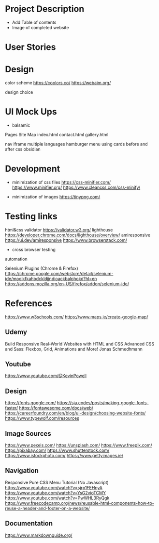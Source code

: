 # Project Description

- Add Table of contents
- Image of completed website

# User Stories
# Design
color scheme
https://coolors.co/
https://webaim.org/

design choice


# UI Mock Ups
- balsamic

Pages Site Map
index.html
contact.html
gallery.html

nav iframe
multiple languages
hamburger menu
using cards
before and after css
obsidian

# Development

- minimization of css files
https://css-minifier.com/
https://www.minifier.org/
https://www.cleancss.com/css-minify/

- minimization of images
https://tinypng.com/

# Testing links
html&css validator
https://validator.w3.org/
lighthouse
https://developer.chrome.com/docs/lighthouse/overview/
amiresponsive
https://ui.dev/amiresponsive
https://www.browserstack.com/
- cross browser testing

automation

Selenium Plugins (Chrome & Firefox)
https://chrome.google.com/webstore/detail/selenium-ide/mooikfkahbdckldjjndioackbalphokd?hl=en
https://addons.mozilla.org/en-US/firefox/addon/selenium-ide/

# References
https://www.w3schools.com/
https://www.maps.ie/create-google-map/

## Udemy
Build Responsive Real-World Websites with HTML and CSS
Advanced CSS and Sass: Flexbox, Grid, Animations and More!
Jonas Schmedhmann

## Youtube
https://www.youtube.com/@KevinPowell

## Design
https://fonts.google.com/
https://sia.codes/posts/making-google-fonts-faster/
https://fontawesome.com/docs/web/
https://careerfoundry.com/en/blog/ui-design/choosing-website-fonts/
https://www.typewolf.com/resources

## Image Sources
https://www.pexels.com/
https://unsplash.com/
https://www.freepik.com/
https://pixabay.com/
https://www.shutterstock.com/
https://www.istockphoto.com/
https://www.gettyimages.ie/

## Navigation
<!-- https://www.youtube.com/watch?v=oLgtucwjVII -->
<!--How to Create Responsive Navigation Bar using HTML and CSS-->
Responsive Pure CSS Menu Tutorial (No Javascript)
https://www.youtube.com/watch?v=sjrp1FEHnyA
https://www.youtube.com/watch?v=YsG2vioTCMY
https://www.youtube.com/watch?v=PwWHL3RyQgk
https://www.freecodecamp.org/news/reusable-html-components-how-to-reuse-a-header-and-footer-on-a-website/
## Documentation
https://www.markdownguide.org/